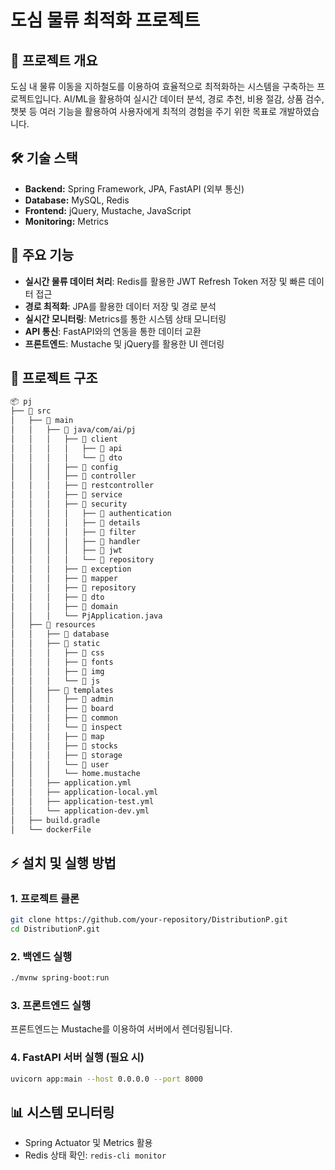# 도심 물류 최적화 프로젝트

## 📌 프로젝트 개요
도심 내 물류 이동을 지하철도를 이용하여 효율적으로 최적화하는 시스템을 구축하는 프로젝트입니다. 
AI/ML을 활용하여 실시간 데이터 분석, 경로 추천, 비용 절감, 상품 검수, 챗봇 등 여러 기능을 활용하여 사용자에게 최적의 경험을 주기 위한 목표로 개발하였습니다.

## 🛠️ 기술 스택
- **Backend:** Spring Framework, JPA, FastAPI (외부 통신)
- **Database:** MySQL, Redis
- **Frontend:** jQuery, Mustache, JavaScript
- **Monitoring:** Metrics

## 🚀 주요 기능
- **실시간 물류 데이터 처리**: Redis를 활용한 JWT Refresh Token 저장 및 빠른 데이터 접근
- **경로 최적화**: JPA를 활용한 데이터 저장 및 경로 분석
- **실시간 모니터링**: Metrics를 통한 시스템 상태 모니터링
- **API 통신**: FastAPI와의 연동을 통한 데이터 교환
- **프론트엔드**: Mustache 및 jQuery를 활용한 UI 렌더링

## 📂 프로젝트 구조
```bash
📦 pj
├── 📁 src
│   ├── 📁 main
│   │   ├── 📁 java/com/ai/pj
│   │   │   ├── 📁 client
│   │   │   │   ├── 📁 api
│   │   │   │   └── 📁 dto
│   │   │   ├── 📁 config
│   │   │   ├── 📁 controller
│   │   │   ├── 📁 restcontroller
│   │   │   ├── 📁 service
│   │   │   ├── 📁 security
│   │   │   │   ├── 📁 authentication
│   │   │   │   ├── 📁 details
│   │   │   │   ├── 📁 filter
│   │   │   │   ├── 📁 handler
│   │   │   │   ├── 📁 jwt
│   │   │   │   └── 📁 repository
│   │   │   ├── 📁 exception
│   │   │   ├── 📁 mapper
│   │   │   ├── 📁 repository
│   │   │   ├── 📁 dto
│   │   │   ├── 📁 domain
│   │   │   └── PjApplication.java
│   ├── 📁 resources
│   │   ├── 📁 database
│   │   ├── 📁 static
│   │   │   ├── 📁 css
│   │   │   ├── 📁 fonts
│   │   │   ├── 📁 img
│   │   │   └── 📁 js
│   │   ├── 📁 templates
│   │   │   ├── 📁 admin
│   │   │   ├── 📁 board
│   │   │   ├── 📁 common
│   │   │   └── 📁 inspect
│   │   │   ├── 📁 map
│   │   │   ├── 📁 stocks
│   │   │   ├── 📁 storage
│   │   │   └── 📁 user
│   │   │   └── home.mustache
│   │   ├── application.yml
│   │   ├── application-local.yml
│   │   ├── application-test.yml
│   │   └── application-dev.yml
│   ├── build.gradle
│   └── dockerFile
```

## ⚡ 설치 및 실행 방법
### 1. 프로젝트 클론
```bash
git clone https://github.com/your-repository/DistributionP.git
cd DistributionP.git
```

### 2. 백엔드 실행
```bash
./mvnw spring-boot:run
```

### 3. 프론트엔드 실행
프론트엔드는 Mustache를 이용하여 서버에서 렌더링됩니다.

### 4. FastAPI 서버 실행 (필요 시)
```bash
uvicorn app:main --host 0.0.0.0 --port 8000
```

## 📊 시스템 모니터링
- Spring Actuator 및 Metrics 활용
- Redis 상태 확인: `redis-cli monitor`

